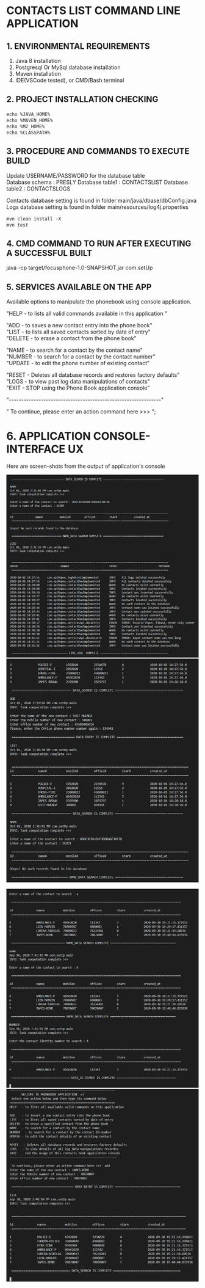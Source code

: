 # CONTACTS LIST COMMAND LINE APPLICATION

## 1. ENVIRONMENTAL REQUIREMENTS

1. Java 8 installation
2. Postgresql Or MySql database installation
3. Maven installation
4. IDE(VSCode tested), or CMD/Bash terminal

## 2. PROJECT INSTALLATION CHECKING


```
echo %JAVA_HOME%
echo %MAVEN_HOME%
echo %M2_HOME%
echo %CLASSPATH%

```

## 3. PROCEDURE AND COMMANDS TO EXECUTE BUILD


Update USERNAME/PASSWORD for the database table\
Database schema  : PRESLY
Database table1  : CONTACTSLIST
Database table2  : CONTACTSLOGS

Contacts database setting is found in folder main/java/dbase/dbConfig.java\
Logs database setting is found in folder main/resources/log4j.properties


```
mvn clean install -X
mvn test

```


## 4. CMD COMMAND TO RUN AFTER EXECUTING A SUCCESSFUL BUILT


java -cp target/focusphone-1.0-SNAPSHOT.jar com.setUp



## 5. SERVICES AVAILABLE ON THE APP



Available options to manipulate the phonebook using console application.

"HELP   - to lists all valid commands available in this application "

"ADD    - to saves a new contact entry into the phone book" \
"LIST   - to lists all saved contacts sorted by date of entry"\
"DELETE - to erase a contact from the phone book"

"NAME   - to search for a contact by the contact name"\
"NUMBER   - to search for a contact by the contact number"\
"UPDATE - to edit the phone number of  existing contact"

"RESET   - Deletes all database records and restores factory defaults"\
"LOGS - to view past log data manipulations of contacts"\
"EXIT   - STOP using the Phone Book application console" 

"--------------------------------------------------------------"

" To continue, please enter an action command here >>>  ";
    
# 6. APPLICATION CONSOLE- INTERFACE UX 


Here are screen-shots from the output of application's console

![ Muntu App SMS # 1 ](https://github.com/LINOSNCHENA/JAVA_PhoneBook_Logs/blob/master/ux/page%20(1).png)
![ Muntu App SMS # 2 ](https://github.com/LINOSNCHENA/JAVA_PhoneBook_Logs/blob/master/ux/page%20(2).png)

![ Muntu App SMS # 3 ](https://github.com/LINOSNCHENA/JAVA_PhoneBook_Logs/blob/master/ux/page%20(3).png)
![ Muntu App SMS # 4 ](https://github.com/LINOSNCHENA/JAVA_PhoneBook_Logs/blob/master/ux/page%20(4).png)

